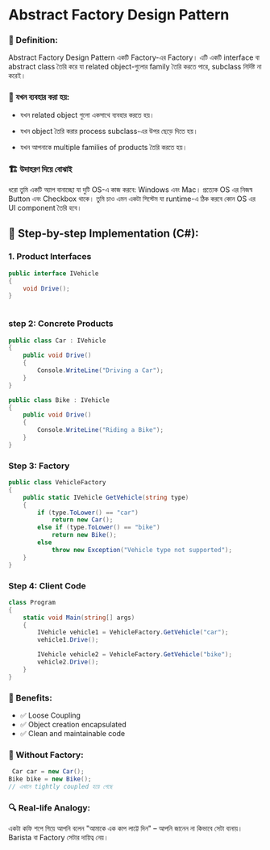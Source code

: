 # Abstract Factory Design Pattern

### 📌 Definition:

Abstract Factory Design Pattern একটি Factory-এর Factory। এটি একটি interface বা abstract class তৈরি করে যা related object-গুলোর family তৈরি করতে পারে, subclass নির্দিষ্ট না করেই।

### 🎯 যখন ব্যবহার করা হয়:

- যখন related object গুলো একসাথে ব্যবহার করতে হয়।

- যখন object তৈরি করার process subclass-এর উপর ছেড়ে দিতে হয়।

- যখন আপনাকে multiple families of products তৈরি করতে হয়।

### 🏗 উদাহরণ দিয়ে বোঝাই

ধরো তুমি একটি অ্যাপ বানাচ্ছো যা দুটি OS-এ কাজ করবে: Windows এবং Mac। প্রত্যেক OS এর নিজস্ব Button এবং Checkbox থাকে। তুমি চাও এমন একটা সিস্টেম যা runtime-এ ঠিক করবে কোন OS এর UI component তৈরি হবে।

## 🧩 Step-by-step Implementation (C#):

### 1. Product Interfaces

```cs
public interface IVehicle
{
    void Drive();
}



```

### step 2: Concrete Products

```cs
public class Car : IVehicle
{
    public void Drive()
    {
        Console.WriteLine("Driving a Car");
    }
}

public class Bike : IVehicle
{
    public void Drive()
    {
        Console.WriteLine("Riding a Bike");
    }
}


```

### Step 3: Factory

```cs
public class VehicleFactory
{
    public static IVehicle GetVehicle(string type)
    {
        if (type.ToLower() == "car")
            return new Car();
        else if (type.ToLower() == "bike")
            return new Bike();
        else
            throw new Exception("Vehicle type not supported");
    }
}


```

### Step 4: Client Code

```cs
class Program
{
    static void Main(string[] args)
    {
        IVehicle vehicle1 = VehicleFactory.GetVehicle("car");
        vehicle1.Drive();

        IVehicle vehicle2 = VehicleFactory.GetVehicle("bike");
        vehicle2.Drive();
    }
}


```

### 🧠 Benefits:

- ✅ Loose Coupling
- ✅ Object creation encapsulated
- ✅ Clean and maintainable code

### 🚫 Without Factory:

```cs
 Car car = new Car();
Bike bike = new Bike();
// এখানে tightly coupled হয়ে গেছে

```

### 🔍 Real-life Analogy:

একটা কফি শপে গিয়ে আপনি বলেন "আমাকে এক কাপ লাট্টে দিন" – আপনি জানেন না কিভাবে সেটা বানায়। Barista বা Factory সেটার দায়িত্ব নেয়।
